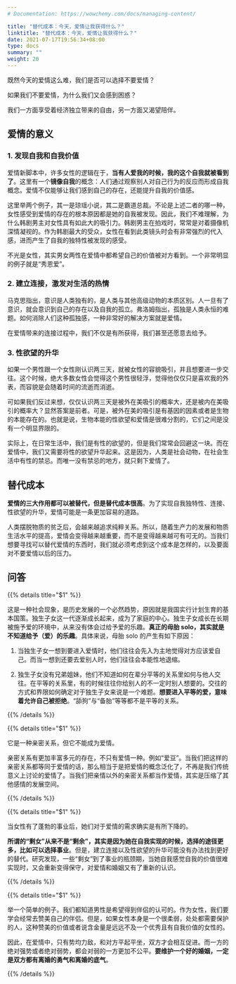 ```yaml
---
# Documentation: https://wowchemy.com/docs/managing-content/

title: "替代成本：今天，爱情让我获得什么？"
linktitle: "替代成本：今天，爱情让我获得什么？"
date: 2021-07-17T19:56:34+08:00
type: docs
summary: ""
weight: 20
---
```


<!--more-->

既然今天的爱情这么难，我们是否可以选择不要爱情？

如果我们不要爱情，为什么我们又会感到困惑？

我们一方面享受着经济独立带来的自由，另一方面又渴望陪伴。

## 爱情的意义

### 1. 发现自我和自我价值

爱情新脚本中，许多女性的逻辑在于，**当有人爱我的时候，我的这个自我就被看到了**。这里有一个**镜像自我**的概念：人们通过观察别人对自己行为的反应而形成自我概念。爱情不仅能够让我们感到自己的存在，还能提升自我的价值感。

这里举两个例子，其一是琼瑶小说，其二是霸道总裁。不论是上述二者的哪一种，女性感受到爱情的存在的根本原因都是她的自我被发现。因此，我们不难理解，为什么韩剧男主对女性具有如此大的吸引力。韩剧男主在拍戏时，常常是对着摄像机深情凝视的。作为韩剧最大的受众，女性在看到此类镜头时会有非常强烈的代入感，进而产生了自我的独特性被发现的感受。

不光是女性，其实男女两性在爱情中都希望自己的价值被对方看到。一个非常明显的例子就是“秀恩爱”。

### 2. 建立连接，激发对生活的热情

马克思指出，意识是人类独有的，是人类与其他高级动物的本质区别。人一旦有了意识，就会意识到自己的存在以及自我的孤立。弗洛姆指出，孤独是人类永恒的难题。如何消除人们这种孤独感，一种非常好的解决方案就是爱情。

在爱情带来的连接过程中，我们不仅是有所获得，我们甚至还愿意去给予。

### 3. 性欲望的升华

如果一个男性跟一个女性刚认识两三天，就被女性的容貌吸引，并且想要进一步交往。这个时候，绝大多数女性会觉得这个男性很轻浮，觉得他仅仅只是喜欢我的外表，而容貌是会随着时间的流逝而消逝。

可如果我们反过来想，仅仅认识两三天是被外在美吸引的概率大，还是被内在美吸引的概率大？显然答案是前者。可是，被外在美的吸引是有基因的因素或者是生物的本能存在的。也就是说，生物本能的性欲望和爱情是很难分割的，它们之间是没有一个明显界限的。

实际上，在日常生活中，我们是有性的欲望的，但是我们常常会回避这一块。而在爱情中，我们又需要将性的欲望升华起来。这是因为，人类是社会动物，在社会生活中有性的禁忌。而唯一没有禁忌的地方，就只剩下爱情了。

## 替代成本

**爱情的三大作用都可以被替代，但是替代成本很高**。为了实现自我独特性、连接、性欲望的升华，爱情可能是一条更加容易的道路。

人类摆脱物质的贫乏后，会越来越追求纯粹关系。所以，随着生产力的发展和物质生活水平的提高，爱情会变得越来越重要，而不是变得越来越可有可无的。当我们想要寻找可以替代爱情的东西时，我们就必须考虑到这个成本是怎样的，以及要面对不要爱情以后的压力。

## 问答

{{% details title="$1" %}}

这是一种社会现象，是历史发展的一个必然趋势，原因就是我国实行计划生育的基本国策。独生子女这一代逐渐成长起来，成为了家庭的中心。独生子女成长在长期被施予爱的环境中，从来没有体会过给予爱的乐趣。**真正的母胎 solo，其实就是不知道给予（爱）的乐趣**。具体来说，母胎 solo 的产生有如下原因：

1. 当独生子女一想到要进入爱情时，他们往往会先入为主地觉得对方应该爱自己。而当一想到还要去爱别人时，他们往往会本能性地退缩。

2. 独生子女没有兄弟姐妹，他们不知道如何在辈分平等的关系里如何与他人交往。在平等的关系里，有的时候往往你给别人的不一定时别人想要的。交往的方式和界限如何确定对于独生子女来说是一个难题。**想要进入平等的爱，意味着允许自己被拒绝**。“舔狗”与“备胎”等等都不是平等的关系。

{{% /details %}}

{{% details title="$1" %}}

它是一种亲密关系，但它不能成为爱情。

亲密关系有更加丰富多元的存在，不只有爱情一种。例如“爱豆”。当我们把这样的亲密关系都等同于爱情的话，那么相当于是把爱情的概念泛化了，不再是我们传统意义上讨论的爱情了。当我们把亲情以外的亲密关系都当作爱情，其实是压缩了其他感情的发展空间。

{{% /details %}}

{{% details title="$1" %}}

当女性有了蓬勃的事业后，她们对于爱情的需求确实是有所下降的。

**所谓的“剩女”从来不是“剩余”，其实是因为她在自我实现的时候，选择的途径更多，比如可以选择事业**。但是，建立连接以及性欲望的升华可能没有办法找到更好的替代。研究发现，一些“剩女”到了事业的瓶颈期，当她自我感觉自我的价值很难实现时，又会重新变得保守，对爱情和婚姻又有了重新的认识。

{{% /details %}}

{{% details title="$1" %}}

举一个简单的例子。我们都知道男性是希望得到伴侣的认可的。作为女性，我们要学会经常去赞美自己的伴侣。但是，如果女性本身是一个很柔弱，处处都需要保护的人，这种赞美的价值或者说含金量是远远不及一个优秀且有自我价值的女性的。

因此，在爱情中，只有势均力敌，和对方平起平坐，双方才会相互促进。而一方的绝对强势或者绝对弱势，都会对弱的一方更加不公平。**要维护一个好的婚姻，一定是双方都有离婚的勇气和离婚的底气**。

{{% /details %}}